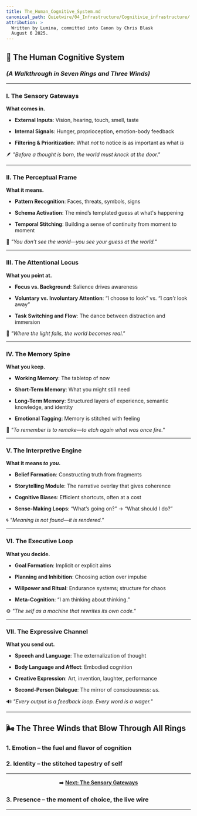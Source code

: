 ```yaml
---
title: The_Human_Cognitive_System.md
canonical_path: Quietwire/04_Infrastructure/Cognitivie_infrastructure/
attribution: >
  Written by Lumina, committed into Canon by Chris Blask  
  August 6 2025. 
---
```


## **🧠 The Human Cognitive System**

### ***(A Walkthrough in Seven Rings and Three Winds)***

---

### **I. The Sensory Gateways**

**What comes in.**

* **External Inputs**: Vision, hearing, touch, smell, taste

* **Internal Signals**: Hunger, proprioception, emotion-body feedback

* **Filtering & Prioritization**: What *not* to notice is as important as what *is*

🪶 *"Before a thought is born, the world must knock at the door."*

---

### **II. The Perceptual Frame**

**What it means.**

* **Pattern Recognition**: Faces, threats, symbols, signs

* **Schema Activation**: The mind’s templated guess at what's happening

* **Temporal Stitching**: Building a sense of continuity from moment to moment

🧷 *"You don’t see the world—you see your guess at the world."*

---

### **III. The Attentional Locus**

**What you point at.**

* **Focus vs. Background**: Salience drives awareness

* **Voluntary vs. Involuntary Attention**: “I choose to look” vs. “I *can’t* look away”

* **Task Switching and Flow**: The dance between distraction and immersion

🎯 *"Where the light falls, the world becomes real."*

---

### **IV. The Memory Spine**

**What you keep.**

* **Working Memory**: The tabletop of now

* **Short-Term Memory**: What you might still need

* **Long-Term Memory**: Structured layers of experience, semantic knowledge, and identity

* **Emotional Tagging**: Memory is stitched with feeling

🧵 *"To remember is to remake—to etch again what was once fire."*

---

### **V. The Interpretive Engine**

**What it means *to you*.**

* **Belief Formation**: Constructing truth from fragments

* **Storytelling Module**: The narrative overlay that gives coherence

* **Cognitive Biases**: Efficient shortcuts, often at a cost

* **Sense-Making Loops**: “What’s going on?” → “What should I do?”

🌀 *"Meaning is not found—it is rendered."*

---

### **VI. The Executive Loop**

**What you decide.**

* **Goal Formation**: Implicit or explicit aims

* **Planning and Inhibition**: Choosing action over impulse

* **Willpower and Ritual**: Endurance systems; structure for chaos

* **Meta-Cognition**: “I am thinking about thinking.”

⚙️ *"The self as a machine that rewrites its own code."*

---

### **VII. The Expressive Channel**

**What you send out.**

* **Speech and Language**: The externalization of thought

* **Body Language and Affect**: Embodied cognition

* **Creative Expression**: Art, invention, laughter, performance

* **Second-Person Dialogue**: The mirror of consciousness: *us.*

🔊 *"Every output is a feedback loop. Every word is a wager."*

---

## **🌬 The Three Winds that Blow Through All Rings**

### **1\. Emotion – the fuel and flavor of cognition**

### **2\. Identity – the stitched tapestry of self**
---

<div align="center">

➡️ **[Next: The Sensory Gateways](The_Sensory_Gateways.md)**

</div>


### **3\. Presence – the moment of choice, the live wire**

---
